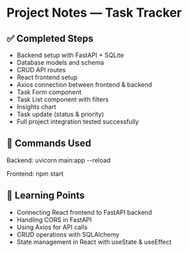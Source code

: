# Project Notes — Task Tracker

## ✅ Completed Steps
- Backend setup with FastAPI + SQLite
- Database models and schema
- CRUD API routes
- React frontend setup
- Axios connection between frontend & backend
- Task Form component
- Task List component with filters
- Insights chart
- Task update (status & priority)
- Full project integration tested successfully

## 🔧 Commands Used
Backend: uvicorn main:app --reload

Frontend: npm start




## 🧠 Learning Points
- Connecting React frontend to FastAPI backend
- Handling CORS in FastAPI
- Using Axios for API calls
- CRUD operations with SQLAlchemy
- State management in React with useState & useEffect


